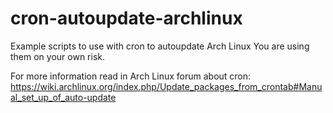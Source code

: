 # cron-autoupdate-archlinux
Example scripts to use with cron to autoupdate Arch Linux
You are using them on your own risk.

For more information read in Arch Linux forum about cron: 
https://wiki.archlinux.org/index.php/Update_packages_from_crontab#Manual_set_up_of_auto-update
